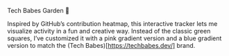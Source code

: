 Tech Babes Garden 🌸

Inspired by GitHub’s contribution heatmap, this interactive tracker lets me visualize activity in a fun and creative way. Instead of the classic green squares, I’ve customized it with a pink gradient version and a blue gradient version to match the (Tech Babes)[https://techbabes.dev/] brand.
